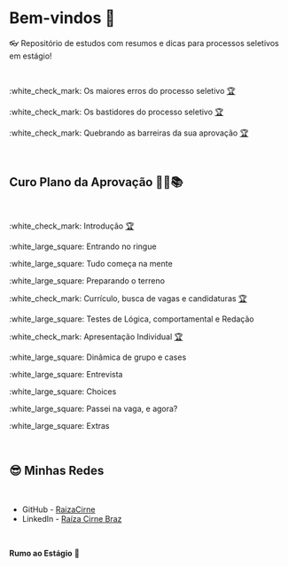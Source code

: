 # Bem-vindos 👋
👓 Repositório de estudos com resumos e dicas para processos seletivos em estágio!

<br>

<p>:white_check_mark: Os maiores erros do processo seletivo <a target="_blank" href="https://www.origamid.com/certificate/bec64f6b/"  title="Certificate">🏆</a></p>
<p>:white_check_mark: Os bastidores do processo seletivo <a target="_blank" href="https://www.origamid.com/certificate/bec64f6b/"  title="Certificate">🏆</a></p>
<p>:white_check_mark: Quebrando as barreiras da sua aprovação <a target="_blank" href="https://www.origamid.com/certificate/bec64f6b/"  title="Certificate">🏆</a></p>

<br>

## Curo Plano da Aprovação 👨‍🎓📚

<br>

<p>:white_check_mark: Introdução <a target="_blank" href="https://www.origamid.com/certificate/bec64f6b/"  title="Certificate">🏆</a></p>
<p>:white_large_square: Entrando no ringue </p>
<p>:white_large_square: Tudo começa na mente </p>
<p>:white_large_square: Preparando o terreno </p>
<p>:white_check_mark: Currículo, busca de vagas e candidaturas <a target="_blank" href="https://www.origamid.com/certificate/bec64f6b/"  title="Certificate">🏆</a></p>
<p>:white_large_square: Testes de Lógica, comportamental e Redação </p>
<p>:white_check_mark: Apresentação Individual <a target="_blank" href="https://www.origamid.com/certificate/bec64f6b/"  title="Certificate">🏆</a></p>
<p>:white_large_square: Dinâmica de grupo e cases </p>
<p>:white_large_square: Entrevista </p>
<p>:white_large_square: Choices </p>
<p>:white_large_square: Passei na vaga, e agora? </p>
<p>:white_large_square: Extras </p>

<br />

## :sunglasses: Minhas Redes <a name="id09"></a>

<br />

- GitHub - [RaizaCirne](https://github.com/RaizaCirne)
- LinkedIn - [Raíza Cirne Braz](https://www.linkedin.com/in/ra%C3%ADzacirne/)

<br />

**Rumo ao Estágio** 🚀
